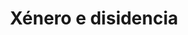 ---
title: "4. Xénero e disidencia"
portada: "/biblioteca/itinerarios/xenero_e_disidencia_ilg.jpg"
description: "Un percorrido pola ribeira do río Mao"
tipo: "itinerario"
fondo_banner:  "/biblioteca/banners/fondos/xenero_e_disidencia.png"
titulo_banner: "/biblioteca/banners/titulos/xenero_e_disidencia_t.png"
texto_banner: "Este itinerario examina as relacións entre identidade de xénero e as expresións de disidencia, desafiando as normas establecidas e abrindo espazos para a inclusión. A selección de textos cuestiona as construcións tradicionais do xénero e ofrece novas perspectivas sobre a diversidade, convidando á reflexión sobre a transformación dos espazos sociais cara á igualdade e o respecto pola diferenza."
cor_banner: "#592469"
cor_texto: "#ffffff"
marxe_texto: 118px
---